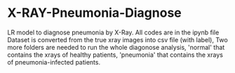# X-RAY-Pneumonia-Diagnose
LR model to diagnose pneumonia by X-Ray.
All codes are in the ipynb file
Dataset is converted from the true xray images into csv file (with label),
Two more folders are needed to run the whole diagonose analysis, 'normal' that contains the xrays of healthy patients, 'pneumonia' that contains the xrays of pneumonia-infected patients. 

